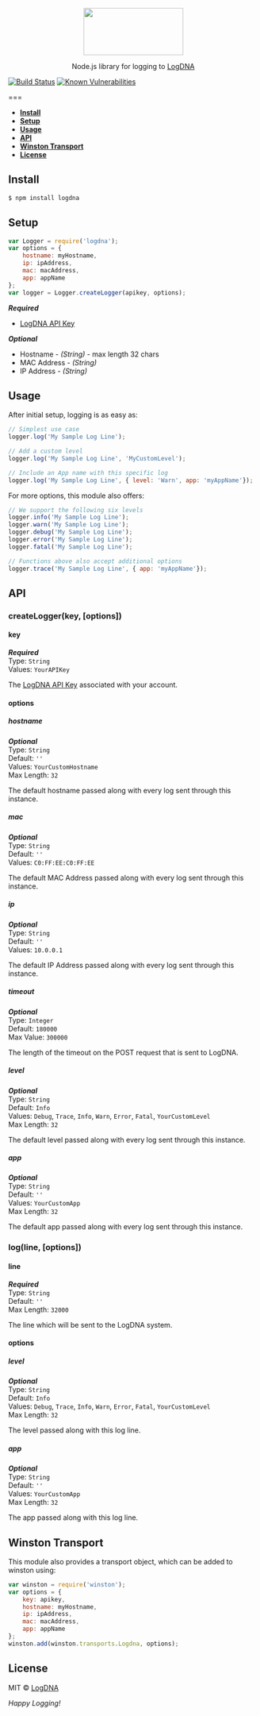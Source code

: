 <p align="center">
  <a href="https://app.logdna.com">
    <img height="95" width="201" src="https://raw.githubusercontent.com/logdna/artwork/master/logo%2Bnode.png">
  </a>
  <p align="center">Node.js library for logging to <a href="https://app.logdna.com">LogDNA</a></p>
</p>

[![Build Status](https://travis-ci.org/logdna/nodejs.svg?branch=master)](https://travis-ci.org/logdna/nodejs)  [![Known Vulnerabilities](https://snyk.io/test/npm/logdna/badge.svg)](https://snyk.io/test/npm/logdna)  

===

* **[Install](#install)**
* **[Setup](#setup)**
* **[Usage](#usage)**
* **[API](#api)**
* **[Winston Transport](#winston-transport)**
* **[License](#license)**


## Install

```javascript
$ npm install logdna
```

## Setup
```javascript
var Logger = require('logdna');
var options = {
    hostname: myHostname,
    ip: ipAddress,
    mac: macAddress,
    app: appName
};
var logger = Logger.createLogger(apikey, options);
```
_**Required**_ 
* [LogDNA API Key](https://app.logdna.com/manage/profile)  

_**Optional**_   
* Hostname - *(String)* - max length 32 chars
* MAC Address - *(String)*  
* IP Address - *(String)* 

## Usage

After initial setup, logging is as easy as:
```javascript
// Simplest use case
logger.log('My Sample Log Line');

// Add a custom level
logger.log('My Sample Log Line', 'MyCustomLevel');

// Include an App name with this specific log
logger.log('My Sample Log Line', { level: 'Warn', app: 'myAppName'});
```

For more options, this module also offers:
```javascript
// We support the following six levels
logger.info('My Sample Log Line');
logger.warn('My Sample Log Line');
logger.debug('My Sample Log Line');
logger.error('My Sample Log Line');
logger.fatal('My Sample Log Line');

// Functions above also accept additional options
logger.trace('My Sample Log Line', { app: 'myAppName'});
```

## API

### createLogger(key, [options])

#### key

_**Required**_  
Type: `String`  
Values: `YourAPIKey`     

The [LogDNA API Key](https://app.logdna.com/manage/profile) associated with your account.

#### options

##### hostname

_**Optional**_   
Type: `String`  
Default: `''`  
Values: `YourCustomHostname`  
Max Length: `32`  

The default hostname passed along with every log sent through this instance.

##### mac

_**Optional**_   
Type: `String`  
Default: `''`  
Values: `C0:FF:EE:C0:FF:EE`  

The default MAC Address passed along with every log sent through this instance.

##### ip

_**Optional**_   
Type: `String`  
Default: `''`  
Values: `10.0.0.1`

The default IP Address passed along with every log sent through this instance.

##### timeout

_**Optional**_    
Type: `Integer`  
Default: `180000`  
Max Value: `300000`

The length of the timeout on the POST request that is sent to LogDNA.

##### level

_**Optional**_  
Type: `String`  
Default: `Info`  
Values: `Debug`, `Trace`, `Info`, `Warn`, `Error`, `Fatal`, `YourCustomLevel`  
Max Length: `32`

The default level passed along with every log sent through this instance.

##### app

_**Optional**_  
Type: `String`  
Default: `''`  
Values: `YourCustomApp`  
Max Length: `32`

The default app passed along with every log sent through this instance.

### log(line, [options])

#### line

_**Required**_  
Type: `String`  
Default: `''`  
Max Length: `32000`

The line which will be sent to the LogDNA system.

#### options

##### level

_**Optional**_  
Type: `String`  
Default: `Info`  
Values: `Debug`, `Trace`, `Info`, `Warn`, `Error`, `Fatal`, `YourCustomLevel`  
Max Length: `32`

The level passed along with this log line.

##### app

_**Optional**_  
Type: `String`  
Default: `''`  
Values: `YourCustomApp`  
Max Length: `32`

The app passed along with this log line.


## Winston Transport

This module also provides a transport object, which can be added to winston using:

```javascript
var winston = require('winston');
var options = {
    key: apikey,
    hostname: myHostname,
    ip: ipAddress,
    mac: macAddress,
    app: appName
};
winston.add(winston.transports.Logdna, options);
```

## License

MIT © [LogDNA](https://logdna.com/)

*Happy Logging!*
